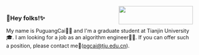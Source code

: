 <!-- <img src="https://github.com/pgcai/pgcai/blob/main/tju_hm.png?raw=true" width = "200" height = "50" align=right /> -->
<img src="https://images.cnblogs.com/cnblogs_com/cpg123/1607645/o_211126153913_tju_hm_ys.png" width = "200" height = "50" align=right />

### 🌈Hey folks!✨


<!--
**antonkomarev/antonkomarev** is a ✨ _special_ ✨ repository because its `README.md` (this file) appears on your GitHub profile.

Here are some ideas to get you started:

- 🔭 I’m currently working on ...
- 🌱 I’m currently learning ...
- 👯 I’m looking to collaborate on ...
- 🤔 I’m looking for help with ...
- 💬 Ask me about ...
- 📫 How to reach me: ...
- 😄 Pronouns: ...
- ⚡ Fun fact: ...
-->

My name is PuguangCai👨‍🎓 and I'm a graduate student at Tianjin University🎓.
I am looking for a job as an algorithm engineer👨‍💻. 
If you can offer such a position, please contact me📧(pgcai@tju.edu.cn).
